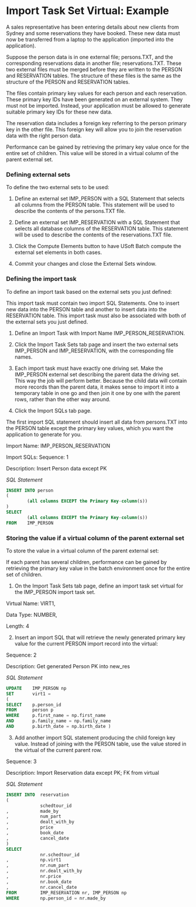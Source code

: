 # Import Task Set Virtual: Example

A sales representative has been entering details about new clients from Sydney and some reservations they have booked. These new data must now be transferred from a laptop to the application (imported into the application).

Suppose the person data is in one external file; persons.TXT, and the corresponding reservations data in another file; reservations.TXT. These two external files must be merged before they are written to the PERSON and RESERVATION tables. The structure of these files is the same as the structure of the PERSON and RESERVATION tables.

The files contain primary key values for each person and each reservation. These primary key IDs have been generated on an external system. They must not be imported. Instead, your application must be allowed to generate suitable primary key IDs for these new data.

The reservation data includes a foreign key referring to the person primary key in the other file. This foreign key will allow you to join the reservation data with the right person data.

Performance can be gained by retrieving the primary key value once for the entire set of children. This value will be stored in a virtual column of the parent external set.

### Defining external sets

To define the two external sets to be used:

1. Define an external set IMP_PERSON with a SQL Statement that selects all columns from the PERSON table. This statement will be used to describe the contents of the persons.TXT file.

2. Define an external set IMP_RESERVATION with a SQL Statement that selects all database columns of the RESERVATION table. This statement will be used to describe the contents of the reservations.TXT file.

3. Click the Compute Elements button to have USoft Batch compute the external set elements in both cases.

4. Commit your changes and close the External Sets window.

### Defining the import task

To define an import task based on the external sets you just defined:

This import task must contain two import SQL Statements. One to insert new data into the PERSON table and another to insert data into the RESERVATION table. This import task must also be associated with both of the external sets you just defined.

1. Define an Import Task with Import Name IMP_PERSON_RESERVATION.

2. Click the Import Task Sets tab page and insert the two external sets IMP_PERSON and IMP_RESERVATION, with the corresponding file names.

3. Each import task must have exactly one driving set. Make the IMP_PERSON external set describing the parent data the driving set. This way the job will perform better. Because the child data will contain more records than the parent data, it makes sense to import it into a temporary table in one go and then join it one by one with the parent rows, rather than the other way around.

4. Click the Import SQLs tab page.

The first import SQL statement should insert all data from persons.TXT into the PERSON table except the primary key values, which you want the application to generate for you.

Import Name: IMP_PERSON_RESERVATION

Import SQLs: Sequence: 1

Description: Insert Person data except PK

*SQL Statement*

```sql
INSERT INTO person
(
        (all columns EXCEPT the Primary Key-column(s))
)
SELECT
        (all columns EXCEPT the Primary Key-column(s))
FROM    IMP_PERSON

```

### Storing the value if a virtual column of the parent external set

To store the value in a virtual column of the parent external set:

If each parent has several children, performance can be gained by retrieving the primary key value in the batch environment once for the entire set of children.

1. On the Import Task Sets tab page, define an import task set virtual for the IMP_PERSON import task set.

Virtual Name: VIRT1,

Data Type: NUMBER,

Length: 4

2. Insert an import SQL that will retrieve the newly generated primary key value for the current PERSON import record into the virtual:

Sequence: 2

Description: Get generated Person PK into new_res

*SQL Statement*

```sql
UPDATE    IMP_PERSON np
SET       virt1 =
(
SELECT    p.person_id
FROM      person p
WHERE     p.first_name = np.first_name
AND       p.family_name = np.family_name
AND       p.birth_date = np.birth_date )

```

3. Add another import SQL statement producing the child foreign key value. Instead of joining with the PERSON table, use the value stored in the virtual of the current parent row.

Sequence: 3

Description: Import Reservation data except PK; FK from virtual

*SQL Statement*

```sql
INSERT INTO  reservation
(
             schedtour_id
,            made_by
,            num_part
,            dealt_with_by
,            price
,            book_date
,            cancel_date
)
SELECT
             nr.schedtour_id
,            np.virt1
,            nr.num_part
,            nr.dealt_with_by
,            nr.price
,            nr.book_date
,            nr.cancel_date
FROM         IMP_RESERVATION nr, IMP_PERSON np
WHERE        np.person_id = nr.made_by

```